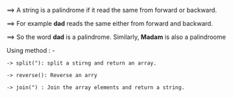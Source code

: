 ==> A string is a palindrome if it read the same from forward or backward.

==> For example **dad** reads the same either from forward and backward.

==> So the word **dad** is a palindrome. Similarly, **Madam** is also a palindroome

Using method : -

    -> split("): split a stirng and return an array.

    -> reverse(): Reverse an arry

    -> join(") : Join the array elements and return a string.
    